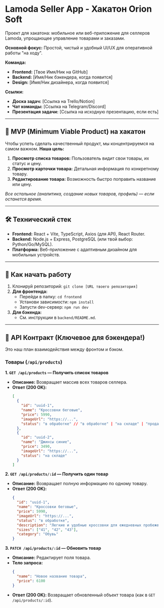 # Lamoda Seller App - Хакатон Orion Soft

Проект для хакатона: мобильное или веб-приложение для селлеров Lamoda, упрощающее управление товарами и заказами.

**Основной фокус:** Простой, чистый и удобный UI/UX для оперативной работы "на ходу".

**Команда:**
- **Frontend:** [Твое Имя/Ник на GitHub]
- **Backend:** [Имя/Ник бэкендера, когда появится]
- **Design:** [Имя/Ник дизайнера, когда появится]

**Ссылки:**
- **Доска задач:** [Ссылка на Trello/Notion]
- **Чат команды:** [Ссылка на Telegram/Discord]
- **Презентация задачи:** [Ссылка на исходную презентацию, если есть]

---

## 🎯 MVP (Minimum Viable Product) на хакатон

Чтобы успеть сделать качественный продукт, мы концентрируемся на самом важном. **Наша цель:**

1.  **Просмотр списка товаров:** Пользователь видит свои товары, их статус и цену.
2.  **Просмотр карточки товара:** Детальная информация по конкретному товару.
3.  **Редактирование товара:** Возможность быстро поправить название или цену.

*Все остальное (аналитика, создание новых товаров, профиль) — если останется время.*

---

## 🛠️ Технический стек

- **Frontend:** React + Vite, TypeScript, Axios (для API), React Router.
- **Backend:** Node.js + Express, PostgreSQL (или твой выбор: Python/Go/MySQL).
- **Платформа:** Веб-приложение с адаптивным дизайном для мобильных устройств.

---

## 🚀 Как начать работу

1.  Клонируй репозиторий: `git clone [URL твоего репозитория]`
2.  **Для фронтенда:**
    -   Перейди в папку: `cd frontend`
    -   Установи зависимости: `npm install`
    -   Запусти dev-сервер: `npm run dev`
3.  **Для бэкенда:**
    -   См. инструкции в `backend/README.md`.

---

## 📝 API Контракт (Ключевое для бэкендера!)

Это наш план взаимодействия между фронтом и бэком.

### Товары (`/api/products`)

**1. `GET /api/products` — Получить список товаров**
   - **Описание:** Возвращает массив всех товаров селлера.
   - **Ответ (200 OK):**
     ```json
     [
       {
         "id": "uuid-1",
         "name": "Кроссовки беговые",
         "price": 5990,
         "imageUrl": "https://...",
         "status": "в обработке" // "в обработке" | "на складе" | "продан"
       },
       {
         "id": "uuid-2",
         "name": "Джинсы синие",
         "price": 3490,
         "imageUrl": "https://...",
         "status": "на складе"
       }
     ]
     ```

**2. `GET /api/products/:id` — Получить один товар**
   - **Описание:** Возвращает полную информацию по одному товару.
   - **Ответ (200 OK):**
     ```json
     {
       "id": "uuid-1",
       "name": "Кроссовки беговые",
       "price": 5990,
       "imageUrl": "https://...",
       "status": "в обработке",
       "description": "Легкие и удобные кроссовки для ежедневных пробежек.",
       "sizes": ["41", "42", "43"],
       "category": "Обувь"
     }
     ```

**3. `PATCH /api/products/:id` — Обновить товар**
   - **Описание:** Редактирует поля товара.
   - **Тело запроса:**
     ```json
     {
       "name": "Новое название товара",
       "price": 6100
     }
     ```
   - **Ответ (200 OK):** Возвращает обновленный объект товара (как в `GET /api/products/:id`).